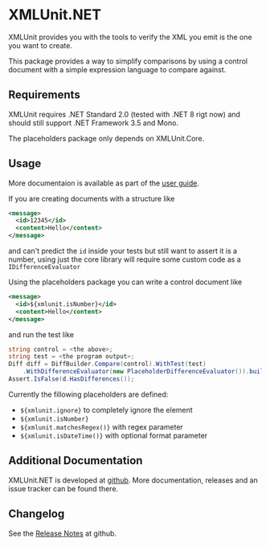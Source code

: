 # XMLUnit.NET

XMLUnit provides you with the tools to verify the XML you emit is the
one you want to create.

This package provides a way to simplify comparisons by using a control
document with a simple expression language to compare against.

## Requirements

XMLUnit requires .NET Standard 2.0 (tested with .NET 8 rigt now) and
should still support .NET Framework 3.5 and Mono.

The placeholders package only depends on XMLUnit.Core.

## Usage

More documentaion is available as part of
the [user guide](https://github.com/xmlunit/user-guide/wiki).

If you are creating documents with a structure like

```xml
<message>
  <id>12345</id>
  <content>Hello</content>
</message>
```

and can't predict the `id` inside your tests but still want to assert
it is a number, using just the core library will require some custom
code as a `IDifferenceEvaluator`

Using the placeholders package you can write a control document like

```xml
<message>
  <id>${xmlunit.isNumber}</id>
  <content>Hello</content>
</message>
```

and run the test like

```csharp
string control = <the above>;
string test = <the program output>;
Diff diff = DiffBuilder.Compare(control).WithTest(test)
    .WithDifferenceEvaluator(new PlaceholderDifferenceEvaluator()).build();
Assert.IsFalse(d.HasDifferences());
```

Currently the fillowing placeholders are defined:

* `${xmlunit.ignore}` to completely ignore the element
* `${xmlunit.isNumber}`
* `${xmlunit.matchesRegex()}` with regex parameter
* `${xmlunit.isDateTime()}` with optional format parameter

## Additional Documentation

XMLUnit.NET is developed at
[github](https://github.com/xmlunit/xmlunit.net). More documentation,
releases and an issue tracker can be found there.

## Changelog

See the [Release
Notes](https://github.com/xmlunit/xmlunit.net/blob/main/RELEASE_NOTES.md)
at github.
